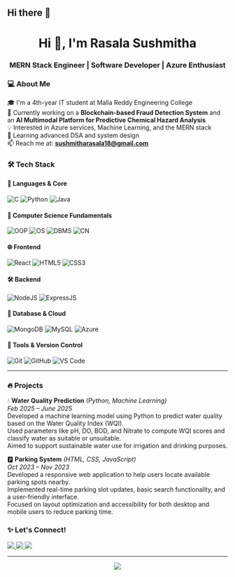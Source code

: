## Hi there 👋

<h1 align="center">Hi 👋, I'm Rasala Sushmitha</h1>
<h3 align="center">MERN Stack Engineer | Software Developer | Azure Enthusiast</h3>

### 💻 About Me
🎓 I'm a 4th-year IT student at Malla Reddy Engineering College  
🔭 Currently working on a **Blockchain-based Fraud Detection System** and an **AI Multimodal Platform for Predictive Chemical Hazard Analysis**  
💡 Interested in Azure services, Machine Learning, and the MERN stack  
🌱 Learning advanced DSA and system design  
📫 Reach me at: **sushmitharasala18@gmail.com**


### 🛠️ Tech Stack

#### 🚀 Languages & Core
![C](https://img.shields.io/badge/C-00599C?style=for-the-badge&logo=c&logoColor=white)
![Python](https://img.shields.io/badge/Python-3776AB?style=for-the-badge&logo=python&logoColor=white)
![Java](https://img.shields.io/badge/Java-ED8B00?style=for-the-badge&logo=java&logoColor=white)

#### 🧠 Computer Science Fundamentals
![OOP](https://img.shields.io/badge/Object--Oriented%20Programming-blue?style=for-the-badge)
![OS](https://img.shields.io/badge/Operating%20Systems-grey?style=for-the-badge)
![DBMS](https://img.shields.io/badge/Database%20Management-red?style=for-the-badge)
![CN](https://img.shields.io/badge/Computer%20Networks-purple?style=for-the-badge)

#### 🌐 Frontend
![React](https://img.shields.io/badge/React-20232A?style=for-the-badge&logo=react&logoColor=61DAFB)
![HTML5](https://img.shields.io/badge/HTML5-E34F26?style=for-the-badge&logo=html5&logoColor=white)
![CSS3](https://img.shields.io/badge/CSS3-1572B6?style=for-the-badge&logo=css3&logoColor=white)

#### 🛠️ Backend
![NodeJS](https://img.shields.io/badge/Node.js-339933?style=for-the-badge&logo=nodedotjs&logoColor=white)
![ExpressJS](https://img.shields.io/badge/Express.js-404D59?style=for-the-badge)

#### 🧪 Database & Cloud
![MongoDB](https://img.shields.io/badge/MongoDB-4EA94B?style=for-the-badge&logo=mongodb&logoColor=white)
![MySQL](https://img.shields.io/badge/MySQL-00758F?style=for-the-badge&logo=mysql&logoColor=white)
![Azure](https://img.shields.io/badge/Microsoft%20Azure-0089D6?style=for-the-badge&logo=microsoftazure&logoColor=white)

#### 🔧 Tools & Version Control
![Git](https://img.shields.io/badge/Git-F05032?style=for-the-badge&logo=git&logoColor=white)
![GitHub](https://img.shields.io/badge/GitHub-181717?style=for-the-badge&logo=github)
![VS Code](https://img.shields.io/badge/VS%20Code-007ACC?style=for-the-badge&logo=visual-studio-code&logoColor=white)

---
### 🔥 Projects

💧 **Water Quality Prediction** *(Python, Machine Learning)*  
  *Feb 2025 – June 2025*  
  Developed a machine learning model using Python to predict water quality based on the Water Quality Index (WQI).  
  Used parameters like pH, DO, BOD, and Nitrate to compute WQI scores and classify water as suitable or unsuitable.  
  Aimed to support sustainable water use for irrigation and drinking purposes.

🅿️ **Parking System** *(HTML, CSS, JavaScript)*  
  *Oct 2023 – Nov 2023*  
  Developed a responsive web application to help users locate available parking spots nearby.  
  Implemented real-time parking slot updates, basic search functionality, and a user-friendly interface.  
  Focused on layout optimization and accessibility for both desktop and mobile users to reduce parking time.

  ### ✨ Let's Connect!

<p align="left">
  <a href="https://www.linkedin.com/in/rasala-sushmitha-9013aa25a?lipi=urn%3Ali%3Apage%3Ad_flagship3_profile_view_base_contact_details%3BvH5H7uGaTmCu1KUJDexVSQ%3D%3D">
    <img src="https://img.shields.io/badge/LinkedIn-0077B5?style=flat-square&logo=linkedin&logoColor=white">
  </a>
  <a href="mailto:sushmitharasala18@gmail.comgmail.com">
    <img src="https://img.shields.io/badge/Gmail-D14836?style=flat-square&logo=gmail&logoColor=white">
  </a>
  <a href="https://github.com/Sushmitha005">
    <img src="https://img.shields.io/badge/GitHub-100000?style=flat-square&logo=github&logoColor=white">
  </a>
</p>

---

<p align="center">
  <img src="https://quotes-github-readme.vercel.app/api?type=horizontal&theme=radical">
</p>
